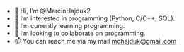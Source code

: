 - 👋 Hi, I’m @MarcinHajduk2
- 👀 I’m interested in programming (Python, C/C++, SQL).
- 🌱 I’m currently learning programming.
- 💞️ I’m looking to collaborate on programming.
- 📫 You can reach me via my mail mchajduk@gmail.com

<!---
MarcinHajduk2/MarcinHajduk2 is a ✨ special ✨ repository because its `README.md` (this file) appears on your GitHub profile.
You can click the Preview link to take a look at your changes.
--->
